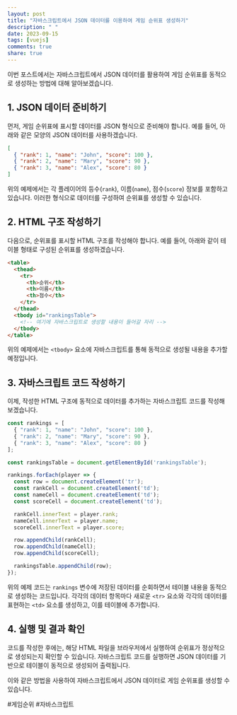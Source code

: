```yaml
---
layout: post
title: "자바스크립트에서 JSON 데이터를 이용하여 게임 순위표 생성하기"
description: " "
date: 2023-09-15
tags: [vuejs]
comments: true
share: true
---
```


이번 포스트에서는 자바스크립트에서 JSON 데이터를 활용하여 게임 순위표를 동적으로 생성하는 방법에 대해 알아보겠습니다.

## 1. JSON 데이터 준비하기

먼저, 게임 순위표에 표시할 데이터를 JSON 형식으로 준비해야 합니다. 예를 들어, 아래와 같은 모양의 JSON 데이터를 사용하겠습니다.

```json
[
  { "rank": 1, "name": "John", "score": 100 },
  { "rank": 2, "name": "Mary", "score": 90 },
  { "rank": 3, "name": "Alex", "score": 80 }
]
```

위의 예제에서는 각 플레이어의 등수(`rank`), 이름(`name`), 점수(`score`) 정보를 포함하고 있습니다. 이러한 형식으로 데이터를 구성하여 순위표를 생성할 수 있습니다.

## 2. HTML 구조 작성하기

다음으로, 순위표를 표시할 HTML 구조를 작성해야 합니다. 예를 들어, 아래와 같이 테이블 형태로 구성된 순위표를 생성하겠습니다.

```html
<table>
  <thead>
    <tr>
      <th>순위</th>
      <th>이름</th>
      <th>점수</th>
    </tr>
  </thead>
  <tbody id="rankingsTable">
    <!-- 여기에 자바스크립트로 생성할 내용이 들어갈 자리 -->
  </tbody>
</table>
```

위의 예제에서는 `<tbody>` 요소에 자바스크립트를 통해 동적으로 생성될 내용을 추가할 예정입니다.

## 3. 자바스크립트 코드 작성하기

이제, 작성한 HTML 구조에 동적으로 데이터를 추가하는 자바스크립트 코드를 작성해보겠습니다.

```javascript
const rankings = [
  { "rank": 1, "name": "John", "score": 100 },
  { "rank": 2, "name": "Mary", "score": 90 },
  { "rank": 3, "name": "Alex", "score": 80 }
];

const rankingsTable = document.getElementById('rankingsTable');

rankings.forEach(player => {
  const row = document.createElement('tr');
  const rankCell = document.createElement('td');
  const nameCell = document.createElement('td');
  const scoreCell = document.createElement('td');

  rankCell.innerText = player.rank;
  nameCell.innerText = player.name;
  scoreCell.innerText = player.score;

  row.appendChild(rankCell);
  row.appendChild(nameCell);
  row.appendChild(scoreCell);

  rankingsTable.appendChild(row);
});
```

위의 예제 코드는 `rankings` 변수에 저장된 데이터를 순회하면서 테이블 내용을 동적으로 생성하는 코드입니다. 각각의 데이터 항목마다 새로운 `<tr>` 요소와 각각의 데이터를 표현하는 `<td>` 요소를 생성하고, 이를 테이블에 추가합니다.

## 4. 실행 및 결과 확인

코드를 작성한 후에는, 해당 HTML 파일을 브라우저에서 실행하여 순위표가 정상적으로 생성되는지 확인할 수 있습니다. 자바스크립트 코드를 실행하면 JSON 데이터를 기반으로 테이블이 동적으로 생성되어 출력됩니다.

이와 같은 방법을 사용하여 자바스크립트에서 JSON 데이터로 게임 순위표를 생성할 수 있습니다.

#게임순위 #자바스크립트